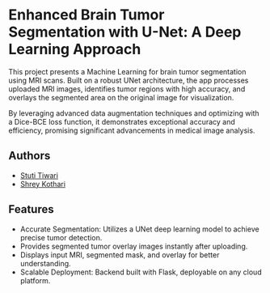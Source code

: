 
# Enhanced Brain Tumor Segmentation with U-Net: A Deep Learning Approach


This project presents a Machine Learning for brain tumor segmentation using MRI scans. Built on a robust UNet architecture, the app processes uploaded MRI images, identifies tumor regions with high accuracy, and overlays the segmented area on the original image for visualization.

By leveraging advanced data augmentation techniques and optimizing with a Dice-BCE loss function, it demonstrates exceptional accuracy and efficiency, promising significant advancements in medical image analysis.


## Authors

- [Stuti Tiwari](https://github.com/s-tuti)
- [Shrey Kothari](https://github.com/SHREY29K)


## Features

- Accurate Segmentation: Utilizes a UNet deep learning model to achieve precise tumor detection.
- Provides segmented tumor overlay images instantly after uploading.
- Displays input MRI, segmented mask, and overlay for better understanding.
- Scalable Deployment: Backend built with Flask, deployable on any cloud platform.

